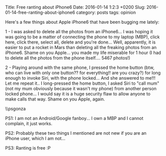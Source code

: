 Title: Free ranting about iPhone6 
Date: 2016-01-14 1:2:3 +0200
Slug: 2016-01-14-free-ranting-about-iphone6
category: posts
tags: opinion

Here's a few things about Apple iPhone6 that have been bugging me lately:

1 - I was asked to delete all the photos from an iPhone6... I was hoping it was going to be a matter of connecting the phone to my laptop (MBP), click here, click there, select all, delete and you're done... Well, apparently, it is easier to put a rocket in Mars than deleting all the freaking photos from an iPhone6. Shame on you Apple... you made my life miserable for 1 hour (I had to delete all the photos from the phone itself.... 5467 photos!)

2 - Playing around with the same phone, I pressed the home button (btw, who can live with only one button?? for everything!! are you crazy?) for long enough to invoke Siri, with the phone locked... And she answered to me!!! Let me repeat it.. I long-pressed the home button, I asked Siri to "call mum" (not my mum obviously because it wasn't my phone) from another person locked phone... I would say it is a huge security flaw to allow anyone to make calls that way. Shame on you Apple, again.

\\\psgonza

PS1: I am not an Android/Google fanboy... I own a MBP and I cannot complain, it just works.

PS2: Probably these two things I mentioned are not new if you are an iPhone user, which I am not...

PS3: Ranting is free :P
